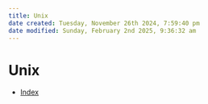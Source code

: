 ```yaml
---
title: Unix
date created: Tuesday, November 26th 2024, 7:59:40 pm
date modified: Sunday, February 2nd 2025, 9:36:32 am
---
```


# Unix

- [Index](index.md)
